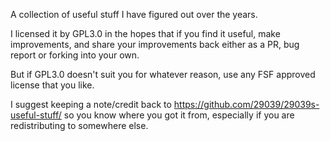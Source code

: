 A collection of useful stuff I have figured out over the years.

I licensed it by GPL3.0 in the hopes that if you find it useful, make improvements, and share your improvements back either as a PR, bug report or forking into your own.

But if GPL3.0 doesn't suit you for whatever reason, use any FSF approved license that you like.

I suggest keeping a note/credit back to https://github.com/29039/29039s-useful-stuff/ so you know where you got it from, especially if you are redistributing to somewhere else.
